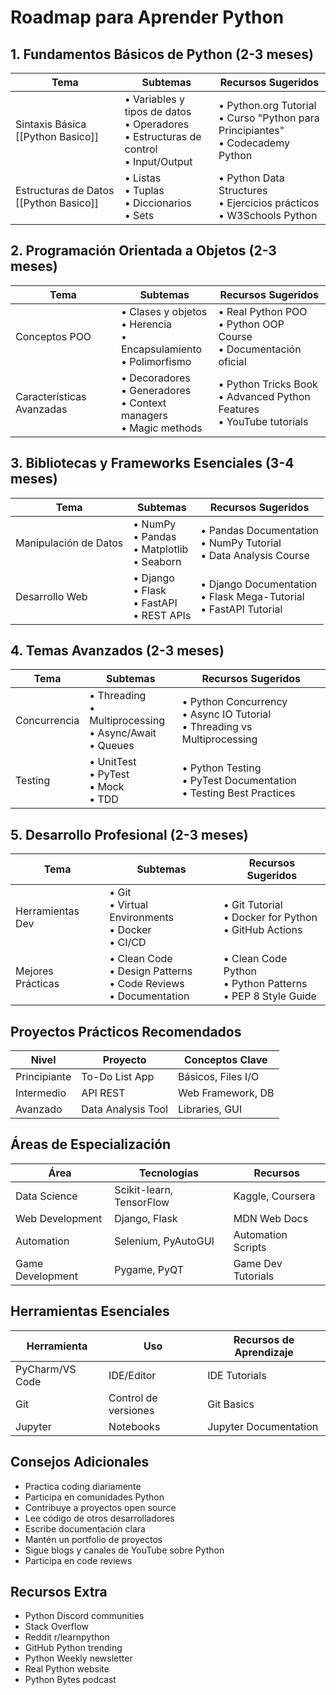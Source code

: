 # Roadmap para Aprender Python

## 1. Fundamentos Básicos de Python (2-3 meses)
| Tema                                   | Subtemas                                                                                   | Recursos Sugeridos                                                                  |
| -------------------------------------- | ------------------------------------------------------------------------------------------ | ----------------------------------------------------------------------------------- |
| Sintaxis Básica [[Python Basico]]      | • Variables y tipos de datos<br>• Operadores<br>• Estructuras de control<br>• Input/Output | • Python.org Tutorial<br>• Curso "Python para Principiantes"<br>• Codecademy Python |
| Estructuras de Datos [[Python Basico]] | • Listas<br>• Tuplas<br>• Diccionarios<br>• Sets                                           | • Python Data Structures<br>• Ejercicios prácticos<br>• W3Schools Python            |

## 2. Programación Orientada a Objetos (2-3 meses)
| Tema | Subtemas | Recursos Sugeridos |
|------|----------|-------------------|
| Conceptos POO | • Clases y objetos<br>• Herencia<br>• Encapsulamiento<br>• Polimorfismo | • Real Python POO<br>• Python OOP Course<br>• Documentación oficial |
| Características Avanzadas | • Decoradores<br>• Generadores<br>• Context managers<br>• Magic methods | • Python Tricks Book<br>• Advanced Python Features<br>• YouTube tutorials |

## 3. Bibliotecas y Frameworks Esenciales (3-4 meses)
| Tema | Subtemas | Recursos Sugeridos |
|------|----------|-------------------|
| Manipulación de Datos | • NumPy<br>• Pandas<br>• Matplotlib<br>• Seaborn | • Pandas Documentation<br>• NumPy Tutorial<br>• Data Analysis Course |
| Desarrollo Web | • Django<br>• Flask<br>• FastAPI<br>• REST APIs | • Django Documentation<br>• Flask Mega-Tutorial<br>• FastAPI Tutorial |

## 4. Temas Avanzados (2-3 meses)
| Tema | Subtemas | Recursos Sugeridos |
|------|----------|-------------------|
| Concurrencia | • Threading<br>• Multiprocessing<br>• Async/Await<br>• Queues | • Python Concurrency<br>• Async IO Tutorial<br>• Threading vs Multiprocessing |
| Testing | • UnitTest<br>• PyTest<br>• Mock<br>• TDD | • Python Testing<br>• PyTest Documentation<br>• Testing Best Practices |

## 5. Desarrollo Profesional (2-3 meses)
| Tema | Subtemas | Recursos Sugeridos |
|------|----------|-------------------|
| Herramientas Dev | • Git<br>• Virtual Environments<br>• Docker<br>• CI/CD | • Git Tutorial<br>• Docker for Python<br>• GitHub Actions |
| Mejores Prácticas | • Clean Code<br>• Design Patterns<br>• Code Reviews<br>• Documentation | • Clean Code Python<br>• Python Patterns<br>• PEP 8 Style Guide |

## Proyectos Prácticos Recomendados
| Nivel | Proyecto | Conceptos Clave |
|-------|----------|----------------|
| Principiante | To-Do List App | Básicos, Files I/O |
| Intermedio | API REST | Web Framework, DB |
| Avanzado | Data Analysis Tool | Libraries, GUI |

## Áreas de Especialización
| Área | Tecnologías | Recursos |
|------|-------------|-----------|
| Data Science | Scikit-learn, TensorFlow | Kaggle, Coursera |
| Web Development | Django, Flask | MDN Web Docs |
| Automation | Selenium, PyAutoGUI | Automation Scripts |
| Game Development | Pygame, PyQT | Game Dev Tutorials |

## Herramientas Esenciales
| Herramienta | Uso | Recursos de Aprendizaje |
|-------------|-----|------------------------|
| PyCharm/VS Code | IDE/Editor | IDE Tutorials |
| Git | Control de versiones | Git Basics |
| Jupyter | Notebooks | Jupyter Documentation |

## Consejos Adicionales
- Practica coding diariamente
- Participa en comunidades Python
- Contribuye a proyectos open source
- Lee código de otros desarrolladores
- Escribe documentación clara
- Mantén un portfolio de proyectos
- Sigue blogs y canales de YouTube sobre Python
- Participa en code reviews

## Recursos Extra
- Python Discord communities
- Stack Overflow
- Reddit r/learnpython
- GitHub Python trending
- Python Weekly newsletter
- Real Python website
- Python Bytes podcast
